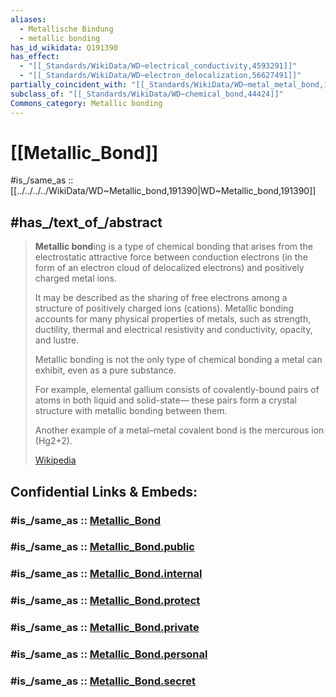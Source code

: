 ```yaml
---
aliases:
  - Metallische Bindung
  - metallic bonding
has_id_wikidata: Q191390
has_effect:
  - "[[_Standards/WikiData/WD~electrical_conductivity,4593291]]"
  - "[[_Standards/WikiData/WD~electron_delocalization,56627491]]"
partially_coincident_with: "[[_Standards/WikiData/WD~metal_metal_bond,100701043]]"
subclass_of: "[[_Standards/WikiData/WD~chemical_bond,44424]]"
Commons_category: Metallic bonding
---
```


# [[Metallic_Bond]] 

#is_/same_as :: [[../../../../WikiData/WD~Metallic_bond,191390|WD~Metallic_bond,191390]] 

## #has_/text_of_/abstract 

> **Metallic bond**ing is a type of chemical bonding 
> that arises from the electrostatic attractive force between conduction electrons 
> (in the form of an electron cloud of delocalized electrons) and positively charged metal ions. 
> 
> It may be described as the sharing of free electrons among a structure of positively charged ions (cations). 
> Metallic bonding accounts for many physical properties of metals, 
> such as strength, ductility, thermal and electrical resistivity and conductivity, opacity, and lustre.
>
> Metallic bonding is not the only type of chemical bonding a metal can exhibit, even as a pure substance. 
> 
> For example, elemental gallium consists of covalently-bound pairs of atoms in both liquid and solid-state—
> these pairs form a crystal structure with metallic bonding between them. 
> 
> Another example of a metal–metal covalent bond is the mercurous ion (Hg2+2).
>
> [Wikipedia](https://en.wikipedia.org/wiki/Metallic%20bonding) 




## Confidential Links & Embeds: 

### #is_/same_as :: [Metallic_Bond](/_Standards/Chemistry/Substance/Chemical_Substance/Chemical_Bond/Metallic_Bond.md) 

### #is_/same_as :: [Metallic_Bond.public](/_public/Chemistry/Substance/Chemical_Substance/Chemical_Bond/Metallic_Bond.public.md) 

### #is_/same_as :: [Metallic_Bond.internal](/_internal/Chemistry/Substance/Chemical_Substance/Chemical_Bond/Metallic_Bond.internal.md) 

### #is_/same_as :: [Metallic_Bond.protect](/_protect/Chemistry/Substance/Chemical_Substance/Chemical_Bond/Metallic_Bond.protect.md) 

### #is_/same_as :: [Metallic_Bond.private](/_private/Chemistry/Substance/Chemical_Substance/Chemical_Bond/Metallic_Bond.private.md) 

### #is_/same_as :: [Metallic_Bond.personal](/_personal/Chemistry/Substance/Chemical_Substance/Chemical_Bond/Metallic_Bond.personal.md) 

### #is_/same_as :: [Metallic_Bond.secret](/_secret/Chemistry/Substance/Chemical_Substance/Chemical_Bond/Metallic_Bond.secret.md)

